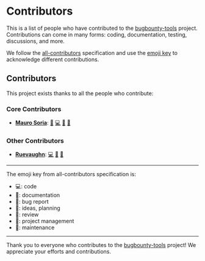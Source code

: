 # Contributors

This is a list of people who have contributed to the [bugbounty-tools](https://github.com/maurosoria/bugbounty-tools) project. Contributions can come in many forms: coding, documentation, testing, discussions, and more.

We follow the [all-contributors](https://allcontributors.org/) specification and use the [emoji key](https://allcontributors.org/docs/en/emoji-key) to acknowledge different contributions.

## Contributors

This project exists thanks to all the people who contribute:

### Core Contributors

- **[Mauro Soria](https://github.com/maurosoria)**: [📖](https://github.com/maurosoria/bugbounty-tools/commits?author=maurosoria "Documentation") [💻](https://github.com/maurosoria/bugbounty-tools/commits?author=maurosoria "Code") [📆](https://github.com/maurosoria/bugbounty-tools/commits?author=maurosoria "Project Management") [🔧](https://github.com/maurosoria/bugbounty-tools/commits?author=maurosoria "Maintenance") 

### Other Contributors

- **[Ruevaughn](https://github.com/ruervaughn)**: [💻](https://github.com/maurosoria/bugbounty-tools/commits?author=ruervaughn "Code") [👀](https://github.com/maurosoria/bugbounty-tools/pulls?q=reviewed-by%3Aruervaughn "Reviewed Pull Requests") [🔧](https://github.com/maurosoria/bugbounty-tools/commits?author=ruervaughn "Maintenance") 

---

The emoji key from all-contributors specification is:
- 💻: code
- 📖: documentation
- 🐛: bug report
- 🤔: ideas, planning
- 👀: review
- 📆: project management
- 🔧: maintenance

---

Thank you to everyone who contributes to the [bugbounty-tools](https://github.com/maurosoria/bugbounty-tools) project! We appreciate your efforts and contributions.
